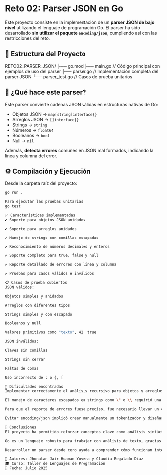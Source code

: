 # Reto 02: Parser JSON en Go

Este proyecto consiste en la implementación de un **parser JSON de bajo nivel** utilizando el lenguaje de programación Go. El parser ha sido desarrollado **sin utilizar el paquete `encoding/json`**, cumpliendo así con las restricciones del reto.

## 📁 Estructura del Proyecto
RETO02_PARSER_JSON/
├── go.mod
├── main.go // Código principal con ejemplos de uso del parser
├── parser.go // Implementación completa del parser JSON
└── parser_test.go // Casos de prueba unitarios

## 🧠 ¿Qué hace este parser?

Este parser convierte cadenas JSON válidas en estructuras nativas de Go:

- Objetos JSON → `map[string]interface{}`
- Arreglos JSON → `[]interface{}`
- Strings → `string`
- Números → `float64`
- Booleanos → `bool`
- Null → `nil`

Además, **detecta errores** comunes en JSON mal formados, indicando la línea y columna del error.

## ⚙️ Compilación y Ejecución

Desde la carpeta raíz del proyecto:

```bash
go run .

Para ejecutar las pruebas unitarias:
go test

✅ Características implementadas
✔️ Soporte para objetos JSON anidados

✔️ Soporte para arreglos anidados

✔️ Manejo de strings con comillas escapadas

✔️ Reconocimiento de números decimales y enteros

✔️ Soporte completo para true, false y null

✔️ Reporte detallado de errores con línea y columna

✔️ Pruebas para casos válidos e inválidos

📋 Casos de prueba cubiertos
JSON válidos:

Objetos simples y anidados

Arreglos con diferentes tipos

Strings simples y con escapado

Booleanos y null

Valores primitivos como "texto", 42, true

JSON inválidos:

Claves sin comillas

Strings sin cerrar

Faltas de comas

Uso incorrecto de : o {, [

🧩 Dificultades encontradas
Implementar correctamente el análisis recursivo para objetos y arreglos fue uno de los principales retos.

El manejo de caracteres escapados en strings como \" o \\ requirió una lógica especial.

Para que el reporte de errores fuese preciso, fue necesario llevar un contador de líneas y columnas durante el parsing.

Evitar encoding/json implicó crear manualmente un tokenizador y diseñar un control de flujo robusto.

📌 Conclusiones
El proyecto ha permitido reforzar conceptos clave como análisis sintáctico, recursión, y manejo de errores estructurados.

Go es un lenguaje robusto para trabajar con análisis de texto, gracias a su control de errores explícito y tipos seguros.

Desarrollar un parser desde cero ayuda a comprender cómo funcionan internamente bibliotecas como encoding/json.

🔧 Autores: Jhonatan Jair Huaman Yovera y Claudia Regalado Diaz
🎓 Curso: Taller de Lenguajes de Programación
📅 Fecha: Julio 2025